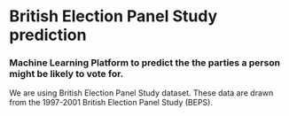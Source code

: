 # British Election Panel Study prediction

### Machine Learning Platform to predict the the parties a person might be likely to vote for.

We are using British Election Panel Study dataset.
These data are drawn from the 1997-2001 British Election Panel Study (BEPS).
